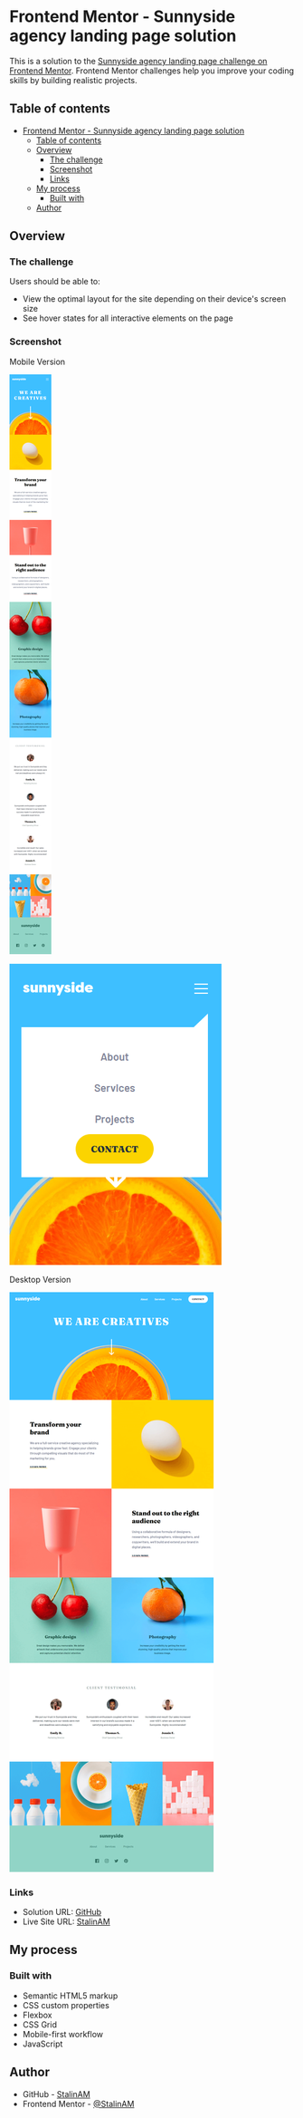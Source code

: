# Frontend Mentor - Sunnyside agency landing page solution

This is a solution to the [Sunnyside agency landing page challenge on Frontend Mentor](https://www.frontendmentor.io/challenges/sunnyside-agency-landing-page-7yVs3B6ef). Frontend Mentor challenges help you improve your coding skills by building realistic projects.

## Table of contents

- [Frontend Mentor - Sunnyside agency landing page solution](#frontend-mentor---sunnyside-agency-landing-page-solution)
  - [Table of contents](#table-of-contents)
  - [Overview](#overview)
    - [The challenge](#the-challenge)
    - [Screenshot](#screenshot)
    - [Links](#links)
  - [My process](#my-process)
    - [Built with](#built-with)
  - [Author](#author)

## Overview

### The challenge

Users should be able to:

- View the optimal layout for the site depending on their device's screen size
- See hover states for all interactive elements on the page

### Screenshot

Mobile Version

![](./assets/images/readme/screenshot1.png)

![](./assets/images/readme/screenshot2.png)

Desktop Version

![](./assets/images/readme/screenshot3.png)

### Links

- Solution URL: [GitHub](https://github.com/StalinAM/sunny-agengy.git)
- Live Site URL: [StalinAM](https://stalinam.github.io/sunny-agengy/)

## My process

### Built with

- Semantic HTML5 markup
- CSS custom properties
- Flexbox
- CSS Grid
- Mobile-first workflow
- JavaScript

## Author

- GitHub - [StalinAM](https://github.com/StalinAM)
- Frontend Mentor - [@StalinAM](https://www.frontendmentor.io/profile/StalinAM)
